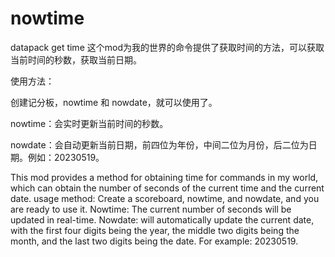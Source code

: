 # nowtime
datapack get time
这个mod为我的世界的命令提供了获取时间的方法，可以获取当前时间的秒数，获取当前日期。

使用方法：

创建记分板，nowtime 和 nowdate，就可以使用了。

nowtime：会实时更新当前时间的秒数。

nowdate：会自动更新当前日期，前四位为年份，中间二位为月份，后二位为日期。例如：20230519。


This mod provides a method for obtaining time for commands in my world, which can obtain the number of seconds of the current time and the current date.
usage method:
Create a scoreboard, nowtime, and nowdate, and you are ready to use it.
Nowtime: The current number of seconds will be updated in real-time.
Nowdate: will automatically update the current date, with the first four digits being the year, 
the middle two digits being the month, and the last two digits being the date. For example: 20230519.
